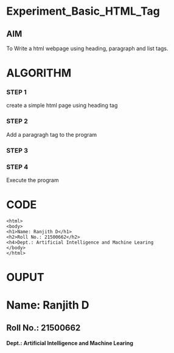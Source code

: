 # Experiment_Basic_HTML_Tag

## AIM
To Write a html webpage using heading, paragraph and list tags.

# ALGORITHM
### STEP 1
create a simple html page using heading tag
### STEP 2
Add a paragragh tag to the program
### STEP 3

### STEP 4
Execute the program

# CODE
~~~<!Doctype html>
<html>
<body>
<h1>Name: Ranjith D</h1>
<h2>Roll No.: 21500662</h2>
<h4>Dept.: Artificial Intelligence and Machine Learing
</body>
</html>
~~~

# OUPUT
<!Doctype html>
<html>
<body>
<h1>Name: Ranjith D</h1>
<h2>Roll No.: 21500662</h2>
<h4>Dept.: Artificial Intelligence and Machine Learing
</body>
</html>
